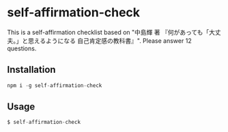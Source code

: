 # self-affirmation-check
This is a self-affirmation checklist based on "中島輝 著  『何があっても「大丈夫。」と思えるようになる 自己肯定感の教科書』".
Please answer 12 questions.

## Installation
```js
npm i -g self-affirmation-check
```

## Usage
```js
$ self-affirmation-check
```

